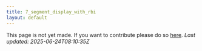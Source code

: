 ```yaml
---
title: 7_segment_display_with_rbi
layout: default
---
```


This page is not yet made. If you want to contribute please do so [here](https://github.com/CrazyH2/Bigstone/blob/wiki/components/7_segment_display_with_rbi.md).
_Last updated: 2025-06-24T08:10:35Z_
